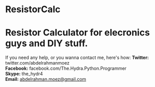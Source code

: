 ResistorCalc
============

Resistor Calculator for elecronics guys and DIY stuff.
=======================================================
If you need any help, or you wanna contact me, here's how:
<b> Twitter: </b> twitter.com/abdelrahmanmoez<br>
<b> Facebook:</b> facebook.com/The.Hydra.Python.Programmer<br>
<b> Skype:</b> the_hydr4<br>
<b> Email:</b> abdelrahman.moez@gmail.com<br>
